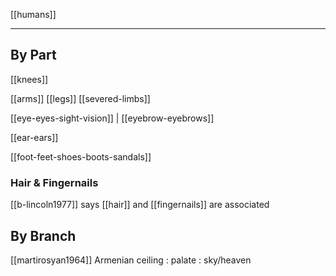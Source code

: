 [[humans]]

---





## By Part
[[knees]]

[[arms]]
[[legs]]
[[severed-limbs]]

[[eye-eyes-sight-vision]] | [[eyebrow-eyebrows]]

[[ear-ears]]

[[foot-feet-shoes-boots-sandals]]
### Hair & Fingernails
[[b-lincoln1977]] says [[hair]] and [[fingernails]]  are associated



## By Branch
[[martirosyan1964]] Armenian ceiling : palate : sky/heaven